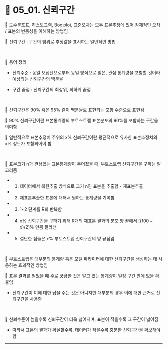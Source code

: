 # 🎰 05_01. 신뢰구간  

🎲 도수분포표, 히스토그램, Box plot, 표준오차는 모두 표본추정에 있어 잠재적인 오차 / 표본의 변동성을 이해하는 방법임  

🎲 신뢰구간 : 구간의 범위로 추정값을 표시하는 일반적인 방법  


<br>  

🎲 용어 정리  

- 신뢰수준 : 동일 모집단으로부터 동일 방식으로 얻은, 관심 통계량을 포함할 것이라 예상되는 신뢰구간의 백분율  
   
- 구간 끝점 : 신뢰구간의 최상위, 최하위 끝점  
 
<br>  

🎲 신뢰구간은 90% 혹은 95% 같이 백분율로 표현되는 포함 수준으로 표현됨  

🎲 90% 신뢰구간이란 표본통계량의 부트스트랩 표본분포의 90%를 포함하는 구간을 의미함  

🎲 일반적으로 표본추정치 주위의 x% 신뢰구간이란 평균적으로 유사한 표본추정치의 x% 정도가 포함되어야 함  

<br>  

🎲 표본크기 n과 관심있는 표본통계량이 주어졌을 때, 부트스트랩 신뢰구간을 구하는 알고리즘  

- 1. 데이터에서 복원추출 방식으로 크기 n인 표본을 추출함 - 재표본추출  
- 2. 재표본추출한 표본에 대해서 원하는 통계량을 기록함  
- 3. 1~2 단계를 R회 반복함  
- 4. $x$% 신뢰구간을 구하기 위해 R개의 재표본 결과의 분포 양 끝에서 $[(100-x)/2]$% 만큼 잘라냄  
- 5. 절단한 점들은 $x$% 부트스트랩 신뢰구간의 양 끝점임  
  
<br>  

🎲 부트스트랩은 대부분의 통계량 혹은 모델 파라미터에 대한 신뢰구간을 생성하는 데 사용하는 효과적인 방법임  


🎲 표본 결과를 얻었을 때 주로 궁금한 것은 <a>알고 있는 통계량이 일정 구간 안에 있을 확률</a>임  
- 신뢰구간이 이에 대한 답을 주는 것은 아니지만 대부분의 경우 이에 대한 근거로 신뢰구간을 사용함  
 
<br>  

🎲 신뢰수준이 높을수록 신뢰구간이 더욱 넓어지며, 표본이 작을수록 그 구간이 넓어짐  
- 따라서 표본의 결과가 확실할수록, 데이터가 적을수록 충분한 신뢰구간을 확보해야 함  
   
***  
